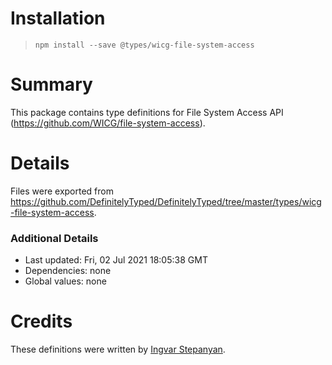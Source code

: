 # Installation
> `npm install --save @types/wicg-file-system-access`

# Summary
This package contains type definitions for File System Access API (https://github.com/WICG/file-system-access).

# Details
Files were exported from https://github.com/DefinitelyTyped/DefinitelyTyped/tree/master/types/wicg-file-system-access.

### Additional Details
 * Last updated: Fri, 02 Jul 2021 18:05:38 GMT
 * Dependencies: none
 * Global values: none

# Credits
These definitions were written by [Ingvar Stepanyan](https://github.com/RReverser).
